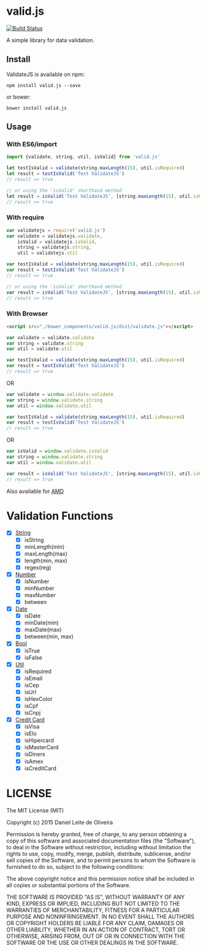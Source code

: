 # valid.js
[![Build Status](https://travis-ci.org/dleitee/valid.js.svg?branch=master)](https://travis-ci.org/dleitee/valid.js)

A simple library for data validation.

## Install

ValidateJS is available on npm:
```
npm install valid.js --save
```

or bower:
```
bower install valid.js
```

## Usage

### With ES6/import

```javascript
import {validate, string, util, isValid} from 'valid.js'

let testIsValid = validate(string.maxLength(15), util.isRequired)
let result = testIsValid('Test ValidateJS')
// result => true

// or using the 'isValid' shorthand method
let result = isValid('Test ValidateJS', [string.maxLength(15), util.isRequired])
// result => true
```

### With require

```javascript
var validatejs = require('valid.js')
var validate = validatejs.validate,
    isValid = validatejs.isValid,
    string = validatejs.string,
    util = validatejs.util

var testIsValid = validate(string.maxLength(15), util.isRequired)
var result = testIsValid('Test ValidateJS')
// result => true

// or using the 'isValid' shorthand method
var result = isValid('Test ValidateJS', [string.maxLength(15), util.isRequired])
// result => true
```

### With Browser

```html
<script src="./bower_components/valid.js/dist/validate.js"></script>
```

```javascript
var validate = validate.validate
var string = validate.string
var util = validate.util

var testIsValid = validate(string.maxLength(15), util.isRequired)
var result = testIsValid('Test ValidateJS')
// result => true
```
OR
```javascript
var validate = window.validate.validate
var string = window.validate.string
var util = window.validate.util

var testIsValid = validate(string.maxLength(15), util.isRequired)
var result = testIsValid('Test ValidateJS')
// result => true
```
OR
```javascript
var isValid = window.validate.isValid
var string = window.validate.string
var util = window.validate.util

var result = isValid('Test ValidateJS', [string.maxLength(15), util.isRequired])
// result => true
```

Also available for [AMD](https://github.com/amdjs/amdjs-api/wiki/AMD)

# Validation Functions

- [x] [String](https://github.com/dleitee/valid.js/blob/master/docs/string.md)
    - [x] isString
    - [x] minLength(min)
    - [x] maxLength(max)
    - [x] length(min, max)
    - [x] regex(reg)
- [x] [Number](https://github.com/dleitee/valid.js/blob/master/docs/number.md)
    - [x] isNumber
    - [x] minNumber
    - [x] maxNumber
    - [x] between
- [x] [Date](https://github.com/dleitee/valid.js/blob/master/docs/date.md)
    - [x] isDate
    - [x] minDate(min)
    - [x] maxDate(max)
    - [x] between(min, max)
- [x] [Bool](https://github.com/dleitee/valid.js/blob/master/docs/bool.md)
    - [x] isTrue
    - [x] isFalse
- [x] [Util](https://github.com/dleitee/valid.js/blob/master/docs/util.md)
    - [x] isRequired
    - [x] isEmail
    - [x] isCep
    - [x] isUrl
    - [x] isHexColor
    - [x] isCpf
    - [x] isCnpj
- [x] [Credit Card](https://github.com/dleitee/valid.js/blob/master/docs/creditCard.md)
    - [x] isVisa
    - [x] isElo
    - [x] isHipercard
    - [x] isMasterCard
    - [x] isDiners
    - [x] isAmex
    - [x] isCreditCard

# LICENSE
The MIT License (MIT)

Copyright (c) 2015 Daniel Leite de Oliveira

Permission is hereby granted, free of charge, to any person obtaining a copy
of this software and associated documentation files (the "Software"), to deal
in the Software without restriction, including without limitation the rights
to use, copy, modify, merge, publish, distribute, sublicense, and/or sell
copies of the Software, and to permit persons to whom the Software is
furnished to do so, subject to the following conditions:

The above copyright notice and this permission notice shall be included in
all copies or substantial portions of the Software.

THE SOFTWARE IS PROVIDED "AS IS", WITHOUT WARRANTY OF ANY KIND, EXPRESS OR
IMPLIED, INCLUDING BUT NOT LIMITED TO THE WARRANTIES OF MERCHANTABILITY,
FITNESS FOR A PARTICULAR PURPOSE AND NONINFRINGEMENT. IN NO EVENT SHALL THE
AUTHORS OR COPYRIGHT HOLDERS BE LIABLE FOR ANY CLAIM, DAMAGES OR OTHER
LIABILITY, WHETHER IN AN ACTION OF CONTRACT, TORT OR OTHERWISE, ARISING FROM,
OUT OF OR IN CONNECTION WITH THE SOFTWARE OR THE USE OR OTHER DEALINGS IN
THE SOFTWARE.

